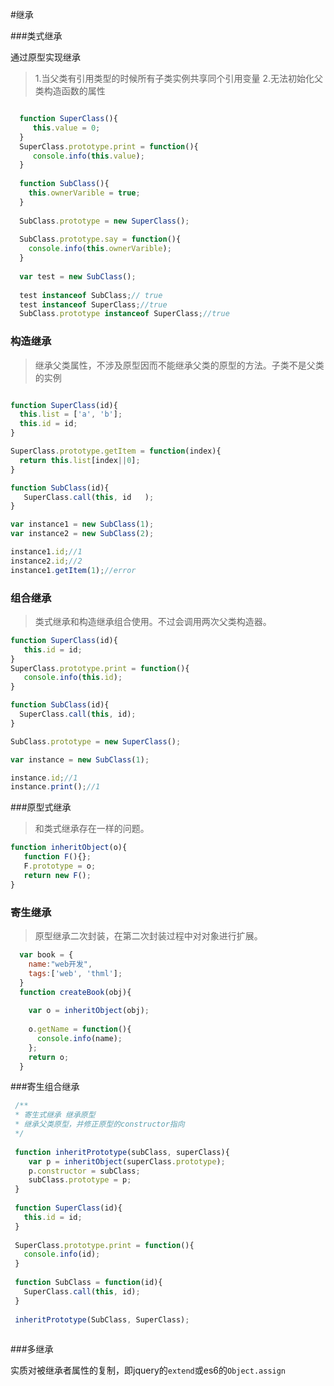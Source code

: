 #继承

###类式继承
  
  
   通过原型实现继承
   
   > 1.当父类有引用类型的时候所有子类实例共享同个引用变量
     2.无法初始化父类构造函数的属性 
   
   ```javascript
   
     function SuperClass(){
        this.value = 0;
     }
     SuperClass.prototype.print = function(){
        console.info(this.value);
     }
     
     function SubClass(){
       this.ownerVarible = true;
     }
     
     SubClass.prototype = new SuperClass();
     
     SubClass.prototype.say = function(){
       console.info(this.ownerVarible);
     }
     
     var test = new SubClass();
     
     test instanceof SubClass;// true
     test instanceof SuperClass;//true
     SubClass.prototype instanceof SuperClass;//true
   
   ```
   
###  构造继承
  
  > 继承父类属性，不涉及原型因而不能继承父类的原型的方法。子类不是父类的实例
  
  ```javascript
  
  function SuperClass(id){
    this.list = ['a', 'b'];
    this.id = id;
  }
  
  SuperClass.prototype.getItem = function(index){
    return this.list[index||0];
  }
  
  function SubClass(id){
     SuperClass.call(this, id	);
  }
  
  var instance1 = new SubClass(1);
  var instance2 = new SubClass(2);
  
  instance1.id;//1
  instance2.id;//2
  instance1.getItem(1);//error
  ```
   
### 组合继承
 
 > 类式继承和构造继承组合使用。不过会调用两次父类构造器。 
 ```javascript
 function SuperClass(id){
    this.id = id;
 }
 SuperClass.prototype.print = function(){
    console.info(this.id);
 }
 
 function SubClass(id){
   SuperClass.call(this, id);
 }
 
 SubClass.prototype = new SuperClass();
 
 var instance = new SubClass(1);
 
 instance.id;//1
 instance.print();//1
 
 ```  
 
 
###原型式继承
 
 >和类式继承存在一样的问题。
 
 ```javascript
 function inheritObject(o){
    function F(){};
    F.prototype = o;
    return new F();
 }
 ```
 
### 寄生继承
 
> 原型继承二次封装，在第二次封装过程中对对象进行扩展。
 ```javascript
   var book = {
     name:"web开发",
     tags:['web', 'thml'];
   }
   function createBook(obj){
   
     var o = inheritObject(obj);
     
     o.getName = function(){
       console.info(name);
     };
     return o;
   }
 ```
 
 
 
 
 
###寄生组合继承
 


```javascript
 /**
 * 寄生式继承 继承原型
 * 继承父类原型，并修正原型的constructor指向
 */
 
 function inheritPrototype(subClass, superClass){
    var p = inheritObject(superClass.prototype);
    p.constructor = subClass;
    subClass.prototype = p;
 }
 
 function SuperClass(id){
   this.id = id;
 }
 
 SuperClass.prototype.print = function(){
   console.info(id);
 }
 
 function SubClass = function(id){
   SuperClass.call(this, id);
 }
 
 inheritPrototype(SubClass, SuperClass);
 

```


###多继承

实质对被继承者属性的复制，即jquery的`extend`或es6的`Object.assign`